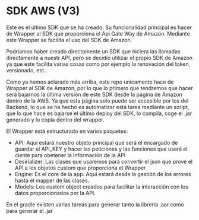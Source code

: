 # SDK AWS (V3)

Este es el último SDK que se ha creado. Su funcionalidad principal es hacer de Wrapper al SDK que proporciona el Api Gate Way de Amazon.
Mediante este Wrapper se facilita el uso del SDK de Amazon. 

Podríamos haber creado directamente un SDK que hiciera las llamadas directamente a nuestr API, pero se decidió utilizar el propio SDK
de Amazon ya que este facilita varias cosas como por ejemplo la renovación del token, versionado, etc..

Como ya hemos aclarado más arriba, este repo unicamente hace de Wrapper al SDK de Amazon, por lo que lo primero que tendremos que hacer 
será bajarnos la última versión de este SDK desde la página de Amazon dentro de la AWS. Ya que esta página solo puede ser accesible 
por los del Backend, lo que se ha hecho es automatizar esta tarea mediante un script, que lo que hace es bajarse el último deploy del 
SDK, lo compila, coge el .jar generado y lo copia dentro del wrapper.

El Wrapper está estructurado en varios paquetes:

- API: Aquí estará nuestro objeto principal que será el encargado de guardar el API_KEY y hacer las peticiones y las funciones que usará
el ciente para obetener la información de la API
- Desirializer: Las clases que usaremos para convertir el json que prove el API a los objetos custom que proporciona el Wrapper
- Engine: Es el core de la app. Aquí estará desde la gestión de los errores hasta el mapper de las clases.
- Models: Los custom object creados para facilitar la interacción con los datos proporcionados por la API.

En el gradle existen varias tareas para generar tanto la libreria .aar como para generar el .jar
